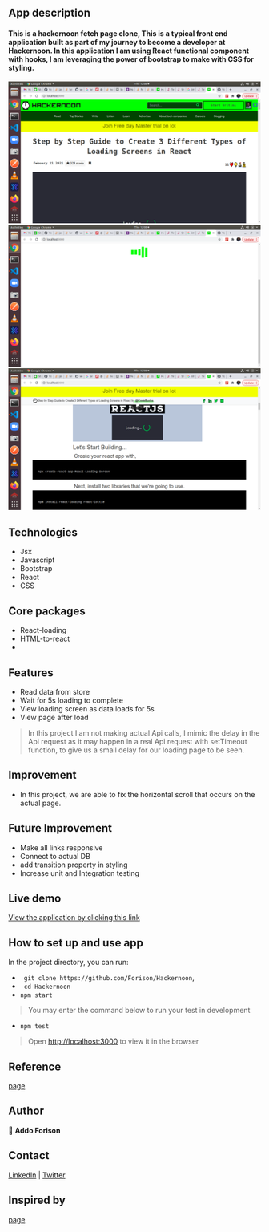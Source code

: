 ## App description
#### This is a hackernoon fetch page clone, This is a typical front end application built as part of my journey to become a developer at Hackernoon. In this application I am using React functional component with hooks, I am leveraging the power of bootstrap to make with CSS for styling.

![Home view](./src/image/hackernoon.png)
![Home views](./src/image/hackernoon2.png)
![Home views ](./src/image/hackernoon3.png)

## Technologies

- Jsx
- Javascript
- Bootstrap
- React
- CSS

## Core packages
- React-loading
- HTML-to-react 
- 

## Features
- Read data from store
- Wait for 5s loading to complete
- View loading screen as data loads for 5s
- View page after load

> In this project I am not making actual Api calls, I mimic the delay in the Api request as it may happen in a real Api request with setTimeout function, to give us a small delay for our loading page to be seen.

## Improvement

- In this project, we are able to fix the horizontal scroll that occurs on the actual page.

## Future Improvement

- Make all links responsive
- Connect to actual DB
- add transition property in styling
- Increase unit and Integration testing

## Live demo

[View the application by clicking this link](https://hackernoons.herokuapp.com/)

## How to set up and use app

In the project directory, you can run:
- ``` git clone https://github.com/Forison/Hackernoon```,
- ``` cd Hackernoon```
- ``` npm start ```

> You may enter the command below to run your test in development 
- ``` npm test ```

> Open [http://localhost:3000](http://localhost:3000) to view it in the browser

## Reference

[page](https://hackernoon.com/step-by-step-guide-to-create-3-different-types-of-loading-screens-in-react-lu2633nd)

## Author

👤 **Addo Forison**


## Contact

[LinkedIn](https://www.linkedin.com/in/forison/) | [Twitter](https://twitter.com/addo_forison)

## Inspired by
[page](https://hackernoon.com/step-by-step-guide-to-create-3-different-types-of-loading-screens-in-react-lu2633nd)
